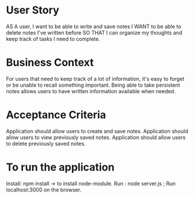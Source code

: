 # User Story
AS A user, I want to be able to write and save notes
I WANT to be able to delete notes I've written before
SO THAT I can organize my thoughts and keep track of tasks I need to complete.

# Business Context
For users that need to keep track of a lot of information, it's easy to forget or be unable to recall something important. Being able to take persistent notes allows users to have written information available when needed.

# Acceptance Criteria
Application should allow users to create and save notes.
Application should allow users to view previously saved notes.
Application should allow users to delete previously saved notes.

# To run the application
Install: npm install -> to install node-module.
Run : node server.js ; Run localhost:3000 on the browser.


